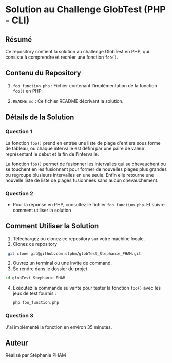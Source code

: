 # Solution au Challenge GlobTest (PHP - CLI)

## Résumé

Ce repository contient la solution au challenge GlobTest en PHP, qui consiste à comprendre et recréer une fonction `foo()`.

## Contenu du Repository

1. `foo_function.php` : Fichier contenant l'implémentation de la fonction `foo()` en PHP.

2. `README.md` : Ce fichier README décrivant la solution.

## Détails de la Solution

### Question 1

La fonction `foo()` prend en entrée une liste de plage d'entiers sous forme de tableau, ou chaque intervalle est défini par une paire de valeur représentant le début et la fin de l'intervalle. 

La fonction `foo()` permet de fusionner les intervalles qui se chevauchent ou se touchent en les fusionnant pour former de nouvelles plages plus grandes ou regroupe plusieurs intervalles en une seule. Enfin elle retourne une nouvelle liste de liste de plages fusionnées sans aucun chevauchement. 

### Question 2

- Pour la réponse en PHP, consultez le fichier `foo_function.php`. Et suivre comment utiliser la solution 

## Comment Utiliser la Solution

1. Téléchargez ou clonez ce repository sur votre machine locale.
1. Clonez ce repository 
  ```bash
   git clone git@github.com:stphm/globTest_Stephanie_PHAM.git
   ```
2. Ouvrez un terminal ou une invite de command. 
3. Se rendre dans le dossier du projet 
```bash
cd globTest_Stephanie_PHAM
```
4. Exécutez la commande suivante pour tester la fonction `foo()` avec les jeux de test fournis :
    ```
    php foo_function.php
    ```

### Question 3
J'ai implémenté la fonction en environ 35 minutes.



## Auteur

Réalisé par Stéphanie PHAM

